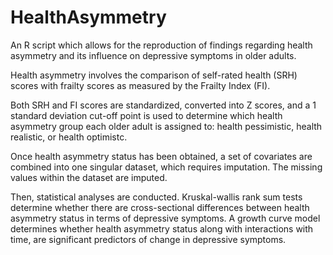 # HealthAsymmetry
An R script which allows for the reproduction of findings regarding health asymmetry and its influence on depressive symptoms in older adults.

Health asymmetry involves the comparison of self-rated health (SRH) scores with frailty scores as measured by the Frailty Index (FI). 

Both SRH and FI scores are standardized, converted into Z scores, and a 1 standard deviation cut-off point is used to determine which health asymmetry group
each older adult is assigned to: health pessimistic, health realistic, or health optimistc. 

Once health asymmetry status has been obtained, a set of covariates are combined into one singular dataset, which requires imputation. The missing values
within the dataset are imputed.

Then, statistical analyses are conducted. Kruskal-wallis rank sum tests determine whether there are cross-sectional differences between health asymmetry
status in terms of depressive symptoms. A growth curve model determines whether health asymmetry status along with interactions with time, are 
significant predictors of change in depressive symptoms. 

